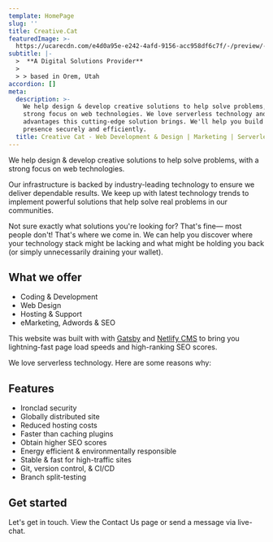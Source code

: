 ```yaml
---
template: HomePage
slug: ''
title: Creative.Cat
featuredImage: >-
  https://ucarecdn.com/e4d0a95e-e242-4afd-9156-acc958df6c7f/-/preview/-/enhance/100/-/grayscale/
subtitle: |-
  >  **A Digital Solutions Provider**
  >
  > > based in Orem, Utah
accordion: []
meta:
  description: >-
    We help design & develop creative solutions to help solve problems, with a
    strong focus on web technologies. We love serverless technology and the many
    advantages this cutting-edge solution brings. We'll help you build a web
    presence securely and efficiently.
  title: Creative Cat - Web Development & Design | Marketing | Serverless
---
```

We help design & develop creative solutions to help solve problems, with a strong focus on web technologies.

Our infrastructure is backed by industry-leading technology to ensure we deliver dependable results. We keep up with latest technology trends to implement powerful solutions that help solve real problems in our communities.

Not sure exactly what solutions you're looking for? That's fine— most people don't! That's where we come in. We can help you discover where your technology stack might be lacking and what might be holding you back (or simply unnecessarily draining your wallet).

## What we offer

* Coding & Development
* Web Design
* Hosting & Support
* eMarketing, Adwords & SEO

This website was built with with [Gatsby](https://gatsbyjs.org) and [Netlify CMS](https://netlifycms.org) to bring you lightning-fast page load speeds and high-ranking SEO scores.

We love serverless technology. Here are some reasons why:

## Features

* Ironclad security
* Globally distributed site
* Reduced hosting costs
* Faster than caching plugins
* Obtain higher SEO scores
* Energy efficient & environmentally responsible
* Stable & fast for high-traffic sites
* Git, version control, & CI/CD
* Branch split-testing

## Get started

Let's get in touch. View the Contact Us page or send a message via live-chat.
